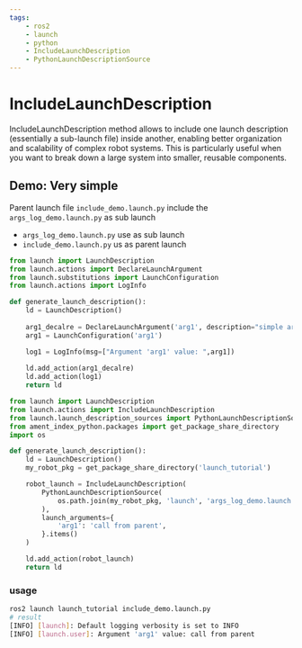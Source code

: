 ```yaml
---
tags:
    - ros2
    - launch
    - python
    - IncludeLaunchDescription
    - PythonLaunchDescriptionSource
---
```


# IncludeLaunchDescription

IncludeLaunchDescription method allows to include one launch description (essentially a sub-launch file) inside another, enabling better organization and scalability of complex robot systems. This is particularly useful when you want to break down a large system into smaller, reusable components.


## Demo: Very simple
Parent launch file `include_demo.launch.py` include the `args_log_demo.launch.py` as sub launch

- `args_log_demo.launch.py` use as sub launch
- `include_demo.launch.py` us as parent launch

```python title="args_log_demo.launch.py"
from launch import LaunchDescription
from launch.actions import DeclareLaunchArgument
from launch.substitutions import LaunchConfiguration
from launch.actions import LogInfo

def generate_launch_description():
    ld = LaunchDescription()
    
    arg1_decalre = DeclareLaunchArgument('arg1', description="simple arg1 for demo", default_value='hello world')
    arg1 = LaunchConfiguration('arg1')

    log1 = LogInfo(msg=["Argument 'arg1' value: ",arg1])
   
    ld.add_action(arg1_decalre)
    ld.add_action(log1)
    return ld

```

```python title="include_demo.launch.py"
from launch import LaunchDescription
from launch.actions import IncludeLaunchDescription
from launch.launch_description_sources import PythonLaunchDescriptionSource
from ament_index_python.packages import get_package_share_directory
import os

def generate_launch_description():
    ld = LaunchDescription()
    my_robot_pkg = get_package_share_directory('launch_tutorial')

    robot_launch = IncludeLaunchDescription(
        PythonLaunchDescriptionSource(
            os.path.join(my_robot_pkg, 'launch', 'args_log_demo.launch.py')
        ),
        launch_arguments={
            'arg1': 'call from parent',
        }.items()
    )

    ld.add_action(robot_launch)
    return ld
```

### usage

```bash
ros2 launch launch_tutorial include_demo.launch.py 
# result
[INFO] [launch]: Default logging verbosity is set to INFO
[INFO] [launch.user]: Argument 'arg1' value: call from parent
```